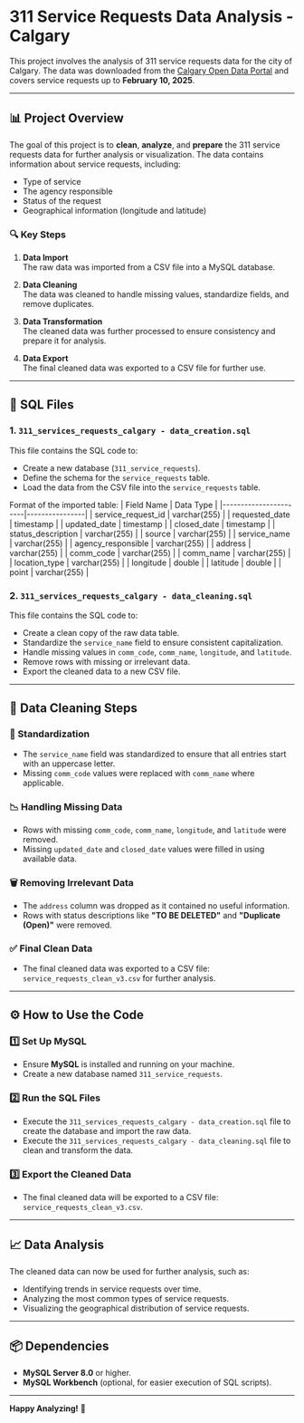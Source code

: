 # 311 Service Requests Data Analysis - Calgary

This project involves the analysis of 311 service requests data for the city of Calgary. The data was downloaded from the [Calgary Open Data Portal](https://data.calgary.ca/) and covers service requests up to **February 10, 2025**.

---

## 📊 Project Overview

The goal of this project is to **clean**, **analyze**, and **prepare** the 311 service requests data for further analysis or visualization. The data contains information about service requests, including:

- Type of service
- The agency responsible
- Status of the request
- Geographical information (longitude and latitude)

### 🔍 Key Steps

1. **Data Import**  
   The raw data was imported from a CSV file into a MySQL database.

2. **Data Cleaning**  
   The data was cleaned to handle missing values, standardize fields, and remove duplicates.

3. **Data Transformation**  
   The cleaned data was further processed to ensure consistency and prepare it for analysis.

4. **Data Export**  
   The final cleaned data was exported to a CSV file for further use.

---

## 📁 SQL Files

### 1. `311_services_requests_calgary - data_creation.sql`

This file contains the SQL code to:

- Create a new database (`311_service_requests`).
- Define the schema for the `service_requests` table.
- Load the data from the CSV file into the `service_requests` table.


Format of the imported table:
| Field Name            | Data Type       |
|-----------------------|----------------|
| service_request_id    | varchar(255)    |
| requested_date        | timestamp       |
| updated_date         | timestamp       |
| closed_date          | timestamp       |
| status_description   | varchar(255)    |
| source              | varchar(255)    |
| service_name         | varchar(255)    |
| agency_responsible   | varchar(255)    |
| address             | varchar(255)    |
| comm_code           | varchar(255)    |
| comm_name           | varchar(255)    |
| location_type       | varchar(255)    |
| longitude           | double          |
| latitude            | double          |
| point              | varchar(255)    |

### 2. `311_services_requests_calgary - data_cleaning.sql`

This file contains the SQL code to:

- Create a clean copy of the raw data table.
- Standardize the `service_name` field to ensure consistent capitalization.
- Handle missing values in `comm_code`, `comm_name`, `longitude`, and `latitude`.
- Remove rows with missing or irrelevant data.
- Export the cleaned data to a new CSV file.

---

## 🧹 Data Cleaning Steps

### 📏 Standardization

- The `service_name` field was standardized to ensure that all entries start with an uppercase letter.
- Missing `comm_code` values were replaced with `comm_name` where applicable.

### 📉 Handling Missing Data

- Rows with missing `comm_code`, `comm_name`, `longitude`, and `latitude` were removed.
- Missing `updated_date` and `closed_date` values were filled in using available data.

### 🗑️ Removing Irrelevant Data

- The `address` column was dropped as it contained no useful information.
- Rows with status descriptions like **"TO BE DELETED"** and **"Duplicate (Open)"** were removed.

### ✅ Final Clean Data

- The final cleaned data was exported to a CSV file: `service_requests_clean_v3.csv` for further analysis.

---

## ⚙️ How to Use the Code

### 1️⃣ Set Up MySQL

- Ensure **MySQL** is installed and running on your machine.
- Create a new database named `311_service_requests`.

### 2️⃣ Run the SQL Files

- Execute the `311_services_requests_calgary - data_creation.sql` file to create the database and import the raw data.
- Execute the `311_services_requests_calgary - data_cleaning.sql` file to clean and transform the data.

### 3️⃣ Export the Cleaned Data

- The final cleaned data will be exported to a CSV file: `service_requests_clean_v3.csv`.

---

## 📈 Data Analysis

The cleaned data can now be used for further analysis, such as:

- Identifying trends in service requests over time.
- Analyzing the most common types of service requests.
- Visualizing the geographical distribution of service requests.

---

## 📦 Dependencies

- **MySQL Server 8.0** or higher.
- **MySQL Workbench** (optional, for easier execution of SQL scripts).

---

**Happy Analyzing!** 🚀

